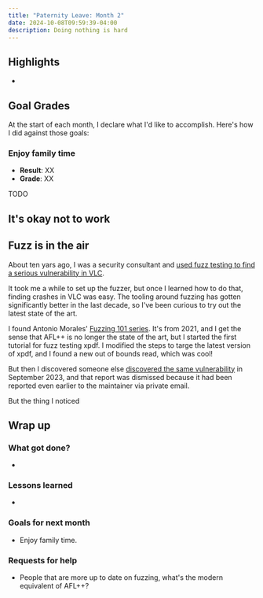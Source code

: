 ```yaml
---
title: "Paternity Leave: Month 2"
date: 2024-10-08T09:59:39-04:00
description: Doing nothing is hard
---
```


## Highlights

-

## Goal Grades

At the start of each month, I declare what I'd like to accomplish. Here's how I did against those goals:

### Enjoy family time

- **Result**: XX
- **Grade**: XX

TODO

## It's okay not to work

## Fuzz is in the air

About ten yars ago, I was a security consultant and [used fuzz testing to find a serious vulnerability in VLC](https://www.nccgroup.com/us/research-blog/fuzzing-rtsp-to-discover-an-exploitable-vulnerability-in-vlc/).

It took me a while to set up the fuzzer, but once I learned how to do that, finding crashes in VLC was easy. The tooling around fuzzing has gotten significantly better in the last decade, so I've been curious to try out the latest state of the art.

I found Antonio Morales' [Fuzzing 101 series](https://github.com/antonio-morales/Fuzzing101). It's from 2021, and I get the sense that AFL++ is no longer the state of the art, but I started the first tutorial for fuzz testing xpdf. I modified the steps to targe the latest version of xpdf, and I found a new out of bounds read, which was cool!

But then I discovered someone else [discovered the same vulnerability](https://forum.xpdfreader.com/viewtopic.php?t=44009) in September 2023, and that report was dismissed because it had been reported even earlier to the maintainer via private email.

But the thing I noticed

## Wrap up

### What got done?

-

### Lessons learned

-

### Goals for next month

- Enjoy family time.

### Requests for help

- People that are more up to date on fuzzing, what's the modern equivalent of AFL++?
